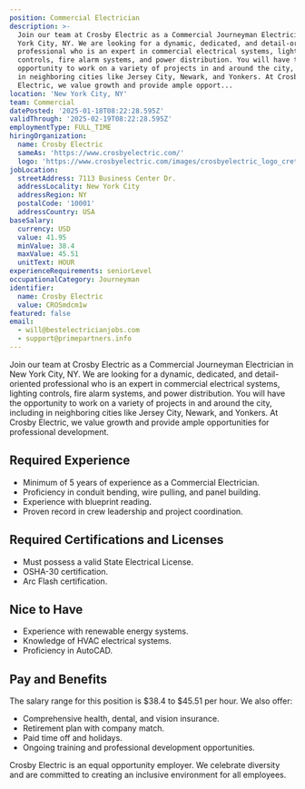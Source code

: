 ```yaml
---
position: Commercial Electrician
description: >-
  Join our team at Crosby Electric as a Commercial Journeyman Electrician in New
  York City, NY. We are looking for a dynamic, dedicated, and detail-oriented
  professional who is an expert in commercial electrical systems, lighting
  controls, fire alarm systems, and power distribution. You will have the
  opportunity to work on a variety of projects in and around the city, including
  in neighboring cities like Jersey City, Newark, and Yonkers. At Crosby
  Electric, we value growth and provide ample opport...
location: 'New York City, NY'
team: Commercial
datePosted: '2025-01-18T08:22:28.595Z'
validThrough: '2025-02-19T08:22:28.595Z'
employmentType: FULL_TIME
hiringOrganization:
  name: Crosby Electric
  sameAs: 'https://www.crosbyelectric.com/'
  logo: 'https://www.crosbyelectric.com/images/crosbyelectric_logo_crete.png'
jobLocation:
  streetAddress: 7113 Business Center Dr.
  addressLocality: New York City
  addressRegion: NY
  postalCode: '10001'
  addressCountry: USA
baseSalary:
  currency: USD
  value: 41.95
  minValue: 38.4
  maxValue: 45.51
  unitText: HOUR
experienceRequirements: seniorLevel
occupationalCategory: Journeyman
identifier:
  name: Crosby Electric
  value: CROSmdcm1w
featured: false
email:
  - will@bestelectricianjobs.com
  - support@primepartners.info
---
```




Join our team at Crosby Electric as a Commercial Journeyman Electrician in New York City, NY. We are looking for a dynamic, dedicated, and detail-oriented professional who is an expert in commercial electrical systems, lighting controls, fire alarm systems, and power distribution. You will have the opportunity to work on a variety of projects in and around the city, including in neighboring cities like Jersey City, Newark, and Yonkers. At Crosby Electric, we value growth and provide ample opportunities for professional development. 

## Required Experience 

- Minimum of 5 years of experience as a Commercial Electrician.
- Proficiency in conduit bending, wire pulling, and panel building.
- Experience with blueprint reading.
- Proven record in crew leadership and project coordination.

## Required Certifications and Licenses

- Must possess a valid State Electrical License.
- OSHA-30 certification.
- Arc Flash certification.

## Nice to Have 

- Experience with renewable energy systems.
- Knowledge of HVAC electrical systems.
- Proficiency in AutoCAD.

## Pay and Benefits

The salary range for this position is $38.4 to $45.51 per hour. We also offer:

- Comprehensive health, dental, and vision insurance.
- Retirement plan with company match.
- Paid time off and holidays.
- Ongoing training and professional development opportunities.

Crosby Electric is an equal opportunity employer. We celebrate diversity and are committed to creating an inclusive environment for all employees.
